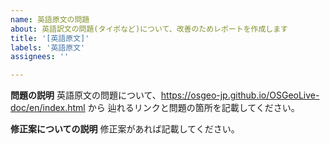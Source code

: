```yaml
---
name: 英語原文の問題
about: 英語訳文の問題(タイポなど)について、改善のためレポートを作成します
title: '[英語原文]'
labels: '英語原文'
assignees: ''

---
```


**問題の説明**
英語原文の問題について、https://osgeo-jp.github.io/OSGeoLive-doc/en/index.html から
辿れるリンクと問題の箇所を記載してください。  

**修正案についての説明**
修正案があれば記載してください。
